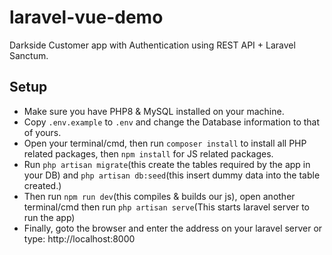 # laravel-vue-demo

Darkside Customer app with Authentication using REST API + Laravel Sanctum.

## Setup 
- Make sure you have PHP8 & MySQL installed on your machine.
- Copy `.env.example` to `.env` and change the Database information to that of yours.
- Open your terminal/cmd, then run `composer install` to install all PHP related packages, then `npm install` for JS related packages.
- Run `php artisan migrate`(this create the tables required by the app in your DB) and `php artisan db:seed`(this insert dummy data into the table created.)
- Then run `npm run dev`(this compiles & builds our js), open another terminal/cmd then run `php artisan serve`(This starts laravel server to run the app)
- Finally, goto the browser and enter the address on your laravel server or type: http://localhost:8000
